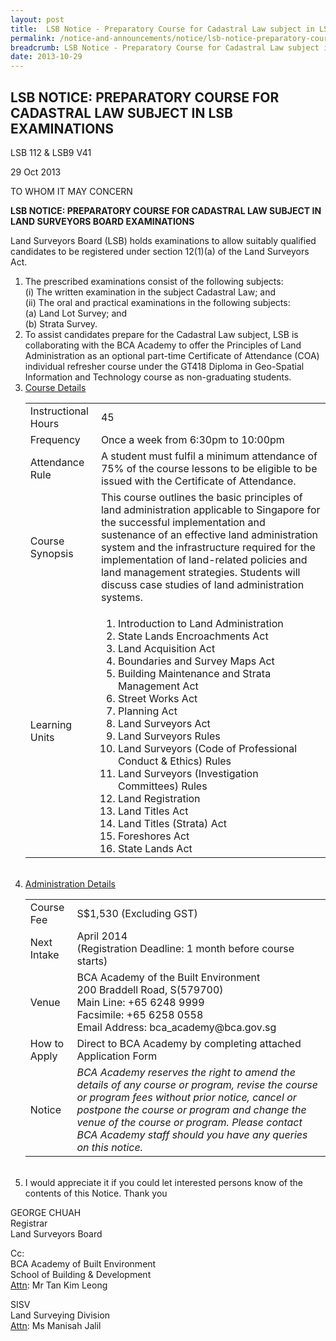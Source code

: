 ```yaml
---
layout: post
title:  LSB Notice - Preparatory Course for Cadastral Law subject in LSB Examinations
permalink: /notice-and-announcements/notice/lsb-notice-preparatory-course-for-cadastral-law-subject/
breadcrumb: LSB Notice - Preparatory Course for Cadastral Law subject in LSB Examinations
date: 2013-10-29
---
```


LSB NOTICE: PREPARATORY COURSE FOR CADASTRAL LAW SUBJECT IN LSB EXAMINATIONS
---

LSB 112 & LSB9 V41

29 Oct 2013

TO WHOM IT MAY CONCERN

**LSB NOTICE: PREPARATORY COURSE FOR CADASTRAL LAW SUBJECT IN LAND SURVEYORS BOARD EXAMINATIONS**

Land Surveyors Board (LSB) holds examinations to allow suitably qualified candidates to be registered under section 12(1)(a) of the Land Surveyors Act.

<ol><li>The prescribed examinations consist of the following subjects:<br>
(i) The written examination in the subject Cadastral Law; and<br>
(ii) The oral and practical examinations in the following subjects:<br>
  (a) Land Lot Survey; and<br>
  (b) Strata Survey.</li>

<li>To assist candidates prepare for the Cadastral Law subject, LSB is collaborating with the BCA Academy to offer the Principles of Land Administration as an optional part-time Certificate of Attendance (COA) individual refresher course under the GT418 Diploma in Geo-Spatial Information and Technology course as non-graduating students.<br></li>

<li><u>Course Details</u>

<table>
  <tr>
    <td>Instructional Hours</td>
    <td>45</td>
  </tr>
  <tr>
    <td>Frequency</td>
    <td>Once a week from 6:30pm to 10:00pm</td>
  </tr>
  <tr>
    <td>Attendance Rule</td>
    <td>A student must fulfil a minimum attendance of 75% of the course lessons to be eligible to be issued with the Certificate of Attendance.</td>
  </tr>
  <tr>
    <td>Course Synopsis</td>
    <td>This course outlines the basic principles of land administration applicable to Singapore for the successful implementation and sustenance of an effective land administration system and the infrastructure required for the implementation of land-related policies and land management strategies. Students will discuss case studies of land administration systems.</td>
  </tr>
  <tr>
    <td>Learning Units</td>
    <td>
      <ol>
        <li>Introduction to Land Administration</li>
        <li>State Lands Encroachments Act</li>
        <li>Land Acquisition Act</li>
        <li>Boundaries and Survey Maps Act</li>
        <li>Building Maintenance and Strata Management Act</li>
        <li>Street Works Act</li>
        <li>Planning Act</li>
        <li>Land Surveyors Act</li>
        <li>Land Surveyors Rules</li>
        <li>Land Surveyors (Code of Professional Conduct & Ethics) Rules</li>
        <li>Land Surveyors (Investigation Committees) Rules</li>
        <li>Land Registration</li>
        <li>Land Titles Act</li>
        <li>Land Titles (Strata) Act</li>
        <li>Foreshores Act</li>
        <li>State Lands Act</li>
      </ol>
    </td>
  </tr>
</table><br></li>

<li><u>Administration Details</u>
<table>
  <tr>
    <td>Course Fee</td>
    <td>S$1,530 (Excluding GST)</td>
  </tr>
  <tr>
    <td>Next Intake</td>
    <td>April 2014<br>(Registration Deadline: 1 month before course starts)</td>
  </tr>
  <tr>
    <td>Venue</td>
    <td>
      BCA Academy of the Built Environment<br>
      200 Braddell Road, S(579700)<br>
      Main Line: +65 6248 9999<br>
      Facsimile:  +65 6258 0558<br>
      Email Address: bca_academy@bca.gov.sg
    </td>
  </tr>
  <tr>
    <td>How to Apply</td>
    <td>Direct to BCA Academy by completing attached Application Form</td>
  </tr> 
  <tr>
    <td>Notice</td>
    <td>
      <i>	BCA Academy reserves the right to amend the details of any course or program, revise the course or program fees without prior notice, cancel or postpone the course or program and change the venue of the course or program. Please contact BCA Academy staff should you have any queries on this notice.</i>
    </td>
  </tr>   
</table><br></li>

<li>I would appreciate it if you could let interested persons know of the contents of this Notice. Thank you<br></li></ol>

GEORGE CHUAH<br>
Registrar<br>
Land Surveyors Board<br>

Cc:  
BCA Academy of Built Environment<br>
School of Building & Development<br>
<u>Attn</u>: Mr Tan Kim Leong<br>

SISV<br>
Land Surveying Division<br>
<u>Attn</u>: Ms Manisah Jalil
